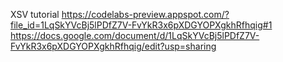 XSV tutorial 
https://codelabs-preview.appspot.com/?file_id=1LqSkYVcBj5lPDfZ7V-FvYkR3x6pXDGYOPXgkhRfhqig#1
https://docs.google.com/document/d/1LqSkYVcBj5lPDfZ7V-FvYkR3x6pXDGYOPXgkhRfhqig/edit?usp=sharing
